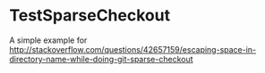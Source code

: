 # TestSparseCheckout
A simple example for http://stackoverflow.com/questions/42657159/escaping-space-in-directory-name-while-doing-git-sparse-checkout
